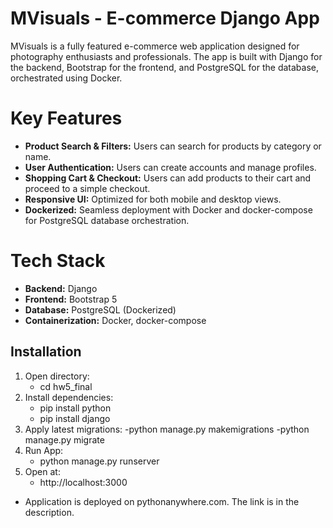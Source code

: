 # MVisuals - E-commerce Django App

MVisuals is a fully featured e-commerce web application designed for photography enthusiasts and professionals. The app is built with Django for the backend, Bootstrap for the frontend, and PostgreSQL for the database, orchestrated using Docker.

# Key Features
- **Product Search & Filters:** Users can search for products by category or name.
- **User Authentication:** Users can create accounts and manage profiles.
- **Shopping Cart & Checkout:** Users can add products to their cart and proceed to a simple checkout.
- **Responsive UI:** Optimized for both mobile and desktop views.
- **Dockerized:** Seamless deployment with Docker and docker-compose for PostgreSQL database orchestration.
  
# Tech Stack
- **Backend:** Django
- **Frontend:** Bootstrap 5
- **Database:** PostgreSQL (Dockerized)
- **Containerization:** Docker, docker-compose

## Installation
1. Open directory:
   - cd hw5_final
2. Install dependencies:
   - pip install python
   - pip install django
3. Apply latest migrations:
   -python manage.py makemigrations
   -python manage.py migrate
4. Run App:
   - python manage.py runserver
5. Open at:
   - http://localhost:3000
   
- Application is deployed on pythonanywhere.com. The link is in the description.
